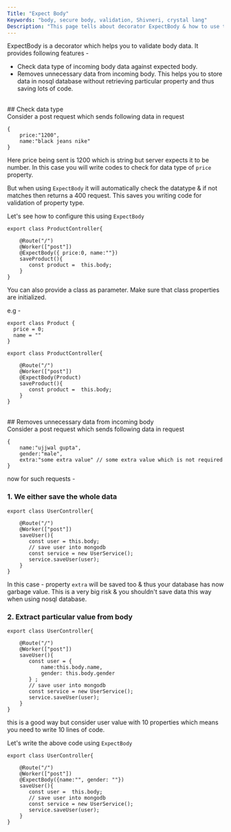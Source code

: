 ```yaml
---
Title: "Expect Body"
Keywords: "body, secure body, validation, Shivneri, crystal lang"
Description: "This page tells about decorator ExpectBody & how to use this."
---
```


ExpectBody is a decorator which helps you to validate body data. It provides following features -

* Check data type of incoming body data against expected body.
* Removes unnecessary data from incoming body. This helps you to store data in nosql database without retrieving particular property and thus saving lots of code.

<br>
## Check data type
<br>
Consider a post request which sends following data in request 

```
{
    price:"1200",
    name:"black jeans nike"
}
```

Here price being sent is 1200 which is string but server expects it to be number. In this case you will write codes to check for data type of `price` property. 

But when using `ExpectBody` it will automatically check the datatype & if not matches then returns a 400 request. This saves you writing code for validation of property type.

Let's see how to configure this using `ExpectBody`

```
export class ProductController{

    @Route("/")
    @Worker(["post"])
    @ExpectBody({ price:0, name:""})
    saveProduct(){
       const product =  this.body;
    }
}
```

You can also provide a class as parameter. Make sure that class properties are initialized.

e.g - 

```
export class Product {
  price = 0;
  name = ""
}

export class ProductController{

    @Route("/")
    @Worker(["post"])
    @ExpectBody(Product)
    saveProduct(){
       const product =  this.body;
    }
}
```
<br>
## Removes unnecessary data from incoming body
<br>
Consider a post request which sends following data in request 

```
{
    name:"ujjwal gupta",
    gender:"male",
    extra:"some extra value" // some extra value which is not required
}
```

now for such requests -

### 1. We either save the whole data

```
export class UserController{

    @Route("/")
    @Worker(["post"])
    saveUser(){
       const user = this.body;
       // save user into mongodb
       const service = new UserService();
       service.saveUser(user);
    }
}
```

In this case - property `extra` will be saved too & thus your database has now garbage value. This is a very big risk & you shouldn't save data this way when using nosql database.

### 2. Extract particular value from body

```
export class UserController{

    @Route("/")
    @Worker(["post"])
    saveUser(){
       const user = {
           name:this.body.name,
           gender: this.body.gender
       } ;
       // save user into mongodb
       const service = new UserService();
       service.saveUser(user);
    }
}
```

this is a good way but consider user value with 10 properties which means you need to write 10 lines of code.

Let's write the above code using `ExpectBody`

```
export class UserController{

    @Route("/")
    @Worker(["post"])
    @ExpectBody({name:"", gender: ""})
    saveUser(){
       const user =  this.body;
       // save user into mongodb
       const service = new UserService();
       service.saveUser(user);
    }
}
```

